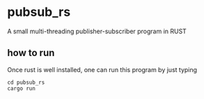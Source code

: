 # pubsub_rs
A small multi-threading publisher-subscriber program in RUST


## how to run
Once rust is well installed, one can run this program by just typing

```
cd pubsub_rs
cargo run
```
